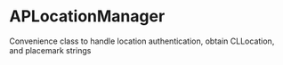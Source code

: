 APLocationManager
=================

Convenience class to handle location authentication, obtain CLLocation, and placemark strings
